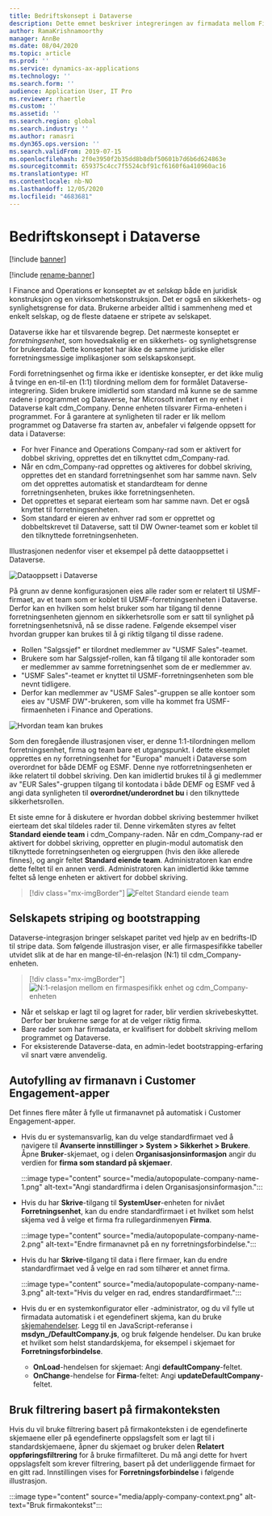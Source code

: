 ```yaml
---
title: Bedriftskonsept i Dataverse
description: Dette emnet beskriver integreringen av firmadata mellom Finance and Operations og Dataverse .
author: RamaKrishnamoorthy
manager: AnnBe
ms.date: 08/04/2020
ms.topic: article
ms.prod: ''
ms.service: dynamics-ax-applications
ms.technology: ''
ms.search.form: ''
audience: Application User, IT Pro
ms.reviewer: rhaertle
ms.custom: ''
ms.assetid: ''
ms.search.region: global
ms.search.industry: ''
ms.author: ramasri
ms.dyn365.ops.version: ''
ms.search.validFrom: 2019-07-15
ms.openlocfilehash: 2f0e3950f2b35dd8b8dbf50601b7d6b6d624863e
ms.sourcegitcommit: 659375c4cc7f5524cbf91cf6160f6a410960ac16
ms.translationtype: HT
ms.contentlocale: nb-NO
ms.lasthandoff: 12/05/2020
ms.locfileid: "4683681"
---
```

# <a name="company-concept-in-dataverse"></a>Bedriftskonsept i Dataverse

[!include [banner](../../includes/banner.md)]

[!include [rename-banner](~/includes/cc-data-platform-banner.md)]


I Finance and Operations er konseptet av et *selskap* både en juridisk konstruksjon og en virksomhetskonstruksjon. Det er også en sikkerhets- og synlighetsgrense for data. Brukerne arbeider alltid i sammenheng med et enkelt selskap, og de fleste dataene er stripete av selskapet.

Dataverse ikke har et tilsvarende begrep. Det nærmeste konseptet er *forretningsenhet*, som hovedsakelig er en sikkerhets- og synlighetsgrense for brukerdata. Dette konseptet har ikke de samme juridiske eller forretningsmessige implikasjoner som selskapskonsept.

Fordi forretningsenhet og firma ikke er identiske konsepter, er det ikke mulig å tvinge en en-til-en (1:1) tilordning mellom dem for formålet Dataverse-integrering. Siden brukere imidlertid som standard må kunne se de samme radene i programmet og Dataverse, har Microsoft innført en ny enhet i Dataverse kalt cdm\_Company. Denne enheten tilsvarer Firma-enheten i programmet. For å garantere at synligheten til rader er lik mellom programmet og Dataverse fra starten av, anbefaler vi følgende oppsett for data i Dataverse:

+ For hver Finance and Operations Company-rad som er aktivert for dobbel skriving, opprettes det en tilknyttet cdm\_Company-rad.
+ Når en cdm\_Company-rad opprettes og aktiveres for dobbel skriving, opprettes det en standard forretningsenhet som har samme navn. Selv om det opprettes automatisk et standardteam for denne forretningsenheten, brukes ikke forretningsenheten.
+ Det opprettes et separat eierteam som har samme navn. Det er også knyttet til forretningsenheten.
+ Som standard er eieren av enhver rad som er opprettet og dobbeltskrevet til Dataverse, satt til DW Owner-teamet som er koblet til den tilknyttede forretningsenheten.

Illustrasjonen nedenfor viser et eksempel på dette dataoppsettet i Dataverse.

![Dataoppsett i Dataverse](media/dual-write-company-1.png)

På grunn av denne konfigurasjonen eies alle rader som er relatert til USMF-firmaet, av et team som er koblet til USMF-forretningsenheten i Dataverse. Derfor kan en hvilken som helst bruker som har tilgang til denne forretningsenheten gjennom en sikkerhetsrolle som er satt til synlighet på forretningsenhetsnivå, nå se disse radene. Følgende eksempel viser hvordan grupper kan brukes til å gi riktig tilgang til disse radene.

+ Rollen "Salgssjef" er tilordnet medlemmer av "USMF Sales"-teamet.
+ Brukere som har Salgssjef-rollen, kan få tilgang til alle kontorader som er medlemmer av samme forretningsenhet som de er medlemmer av.
+ "USMF Sales"-teamet er knyttet til USMF-forretningsenheten som ble nevnt tidligere.
+ Derfor kan medlemmer av "USMF Sales"-gruppen se alle kontoer som eies av "USMF DW"-brukeren, som ville ha kommet fra USMF-firmaenheten i Finance and Operations.

![Hvordan team kan brukes](media/dual-write-company-2.png)

Som den foregående illustrasjonen viser, er denne 1:1-tilordningen mellom forretningsenhet, firma og team bare et utgangspunkt. I dette eksemplet opprettes en ny forretningsenhet for "Europa" manuelt i Dataverse som overordnet for både DEMF og ESMF. Denne nye rotforretningsenheten er ikke relatert til dobbel skriving. Den kan imidlertid brukes til å gi medlemmer av "EUR Sales"-gruppen tilgang til kontodata i både DEMF og ESMF ved å angi data synligheten til **overordnet/underordnet bu** i den tilknyttede sikkerhetsrollen.

Et siste emne for å diskutere er hvordan dobbel skriving bestemmer hvilket eierteam det skal tildeles rader til. Denne virkemåten styres av feltet **Standard eiende team** i cdm\_Company-raden. Når en cdm\_Company-rad er aktivert for dobbel skriving, oppretter en plugin-modul automatisk den tilknyttede forretningsenheten og eiergruppen (hvis den ikke allerede finnes), og angir feltet **Standard eiende team**. Administratoren kan endre dette feltet til en annen verdi. Administratoren kan imidlertid ikke tømme feltet så lenge enheten er aktivert for dobbel skriving.

> [!div class="mx-imgBorder"]
![Feltet Standard eiende team](media/dual-write-default-owning-team.jpg)

## <a name="company-striping-and-bootstrapping"></a>Selskapets striping og bootstrapping

Dataverse-integrasjon bringer selskapet paritet ved hjelp av en bedrifts-ID til stripe data. Som følgende illustrasjon viser, er alle firmaspesifikke tabeller utvidet slik at de har en mange-til-én-relasjon (N:1) til cdm\_Company-enheten.

> [!div class="mx-imgBorder"]
![N:1-relasjon mellom en firmaspesifikk enhet og cdm_Company-enheten](media/dual-write-bootstrapping.png)

+ Når et selskap er lagt til og lagret for rader, blir verdien skrivebeskyttet. Derfor bør brukerne sørge for at de velger riktig firma.
+ Bare rader som har firmadata, er kvalifisert for dobbelt skriving mellom programmet og Dataverse.
+ For eksisterende Dataverse-data, en admin-ledet bootstrapping-erfaring vil snart være anvendelig.


## <a name="autopopulate-company-name-in-customer-engagement-apps"></a>Autofylling av firmanavn i Customer Engagement-apper

Det finnes flere måter å fylle ut firmanavnet på automatisk i Customer Engagement-apper.

+ Hvis du er systemansvarlig, kan du velge standardfirmaet ved å navigere til **Avanserte innstillinger > System > Sikkerhet > Brukere**. Åpne **Bruker**-skjemaet, og i delen **Organisasjonsinformasjon** angir du verdien for **firma som standard på skjemaer**.

    :::image type="content" source="media/autopopulate-company-name-1.png" alt-text="Angi standardfirma i delen Organisasjonsinformasjon.":::

+ Hvis du har **Skrive**-tilgang til **SystemUser**-enheten for nivået **Forretningsenhet**, kan du endre standardfirmaet i et hvilket som helst skjema ved å velge et firma fra rullegardinmenyen **Firma**.

    :::image type="content" source="media/autopopulate-company-name-2.png" alt-text="Endre firmanavnet på en ny forretningsforbindelse.":::

+ Hvis du har **Skrive**-tilgang til data i flere firmaer, kan du endre standardfirmaet ved å velge en rad som tilhører et annet firma.

    :::image type="content" source="media/autopopulate-company-name-3.png" alt-text="Hvis du velger en rad, endres standardfirmaet.":::

+ Hvis du er en systemkonfigurator eller -administrator, og du vil fylle ut firmadata automatisk i et egendefinert skjema, kan du bruke [skjemahendelser](https://docs.microsoft.com/powerapps/developer/model-driven-apps/clientapi/events-forms-grids). Legg til en JavaScript-referanse i **msdyn_/DefaultCompany.js**, og bruk følgende hendelser. Du kan bruke et hvilket som helst standardskjema, for eksempel i skjemaet for **Forretningsforbindelse**.

    + **OnLoad**-hendelsen for skjemaet: Angi **defaultCompany**-feltet.
    + **OnChange**-hendelse for **Firma**-feltet: Angi **updateDefaultCompany**-feltet.

## <a name="apply-filtering-based-on-the-company-context"></a>Bruk filtrering basert på firmakonteksten

Hvis du vil bruke filtrering basert på firmakonteksten i de egendefinerte skjemaene eller på egendefinerte oppslagsfelt som er lagt til i standardskjemaene, åpner du skjemaet og bruker delen **Relatert oppføringsfiltrering** for å bruke firmafilteret. Du må angi dette for hvert oppslagsfelt som krever filtrering, basert på det underliggende firmaet for en gitt rad. Innstillingen vises for **Forretningsforbindelse** i følgende illustrasjon.

:::image type="content" source="media/apply-company-context.png" alt-text="Bruk firmakontekst":::

